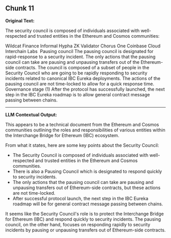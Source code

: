 ## Chunk 11

**Original Text:**

The security council is composed of individuals associated with well-respected and trusted entities in the Ethereum and Cosmos communities:

Wildcat Finance
Informal
Hypha
ZK Validator
Chorus One
Coinbase Cloud
Interchain Labs
​
Pausing council
The pausing council is designated for rapid-response to a security incident. The only actions that the pausing council can take are pausing and unpausing transfers out of the Ethereum-side contracts. The council is composed of a subset of people in the Security Council who are going to be rapidly responding to security incidents related to canonical IBC Eureka deployments. The actions of the pausing council are not time-locked to allow for a quick response time. ​
Governance stage (1)
After the protocol has successfully launched, the next step in the IBC Eureka roadmap is to allow general contract message passing between chains.

---

**LLM Contextual Output:**

This appears to be a technical document from the Ethereum and Cosmos communities outlining the roles and responsibilities of various entities within the Interchange Bridge for Ethereum (IBC) ecosystem.

From what it states, here are some key points about the Security Council:

- The Security Council is composed of individuals associated with well-respected and trusted entities in the Ethereum and Cosmos communities.
- There is also a Pausing Council which is designated to respond quickly to security incidents. 
- The only actions that the pausing council can take are pausing and unpausing transfers out of Ethereum-side contracts, but these actions are not time-locked.
- After successful protocol launch, the next step in the IBC Eureka roadmap will be for general contract message passing between chains.

It seems like the Security Council's role is to protect the Interchange Bridge for Ethereum (IBC) and respond quickly to security incidents. The pausing council, on the other hand, focuses on responding rapidly to security incidents by pausing or unpausing transfers out of Ethereum-side contracts.

